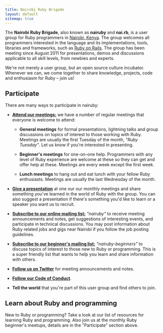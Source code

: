 ```yaml
---
title: Nairobi Ruby Brigade
layout: default
sitemap: true
---
```


The **Nairobi Ruby Brigade**, also known as **nairuby** and **nai.rb**, is a
user group for Ruby programmers in [Nairobi, Kenya][1]. The group welcomes all
programmers interested in the language and its implementations, tools, libraries
and frameworks, such as [Ruby on Rails][ror]. The group has been meeting since
August 2011 for presentations, demos and discussions applicable to all skill
levels, from newbies and experts.

We're not merely a user group, but an open source culture incubator. Whenever we
can, we come together to share knowledge, projects, code and enthusiasm for Ruby
– join us!

## Participate

There are many ways to participate in nairuby:

* **[Attend our meetings:][meetings]** we have a number of regular meetings that
  everyone is welcome to attend:

    * **General meetings** for formal presentations, lightning talks and group
    discussions on topics of interest to those working with Ruby. Meetings are
    usually the first Tuesday of the month, _"Ruby Tuesday"_. Let us know if
    you're interested in presenting.

    * **Beginner's meetings** for one-on-one help. Programmers with any level of
    Ruby experience are welcome at these so they can get and offer help at
    these. Meetings are every week except the first week.

    * **Lunch meetings** to hang out and eat lunch with your fellow Ruby enthusiasts.
    Meetings are usually the last Wednesday of the month.

* **[Give a presentation][presentations]** at one our our monthly meetings and share
something you've learned in the world of Ruby with the group. You can also
suggest a presentation if there's something you'd like to learn or a speaker you
want us to recruit.

* **[Subscribe to our online mailing list:][mail-list]** _"nairuby"_ to receive
meeting announcements and notes, get suggestions of interesting events, and
participate in technical discussions. You may post information about Ruby
related jobs and gigs near Nairobi if you follow the job posting guidelines.

* **[Subscribe to our beginner's mailing list:][mail-list-beginner]**
_"nairuby-beginners"_ to discuss topics of interest to those new to Ruby or
programming. This is a super friendly list that wants to help you learn and
share information with others.

* **[Follow us on Twitter][twitter]** for meeting announcements and notes.

* **[Follow our Code of Conduct][coc]**.

* **Tell the world** that you're part of this user group and find others to join.


## Learn about Ruby and programming

New to Ruby or programming? Take a look at our list of resources for learning
Ruby and programming. Also join us at the monthly Ruby beginner's meetups,
details are in the "Participate" section above.


[coc]: #
[mail-list]: #
[mail-list-beginner]: #
[meetings]: #
[presentations]: #
[twitter]: #
[ror]: http://rubyonrails.org/
[1]: http://goo.gl/AMspr8
